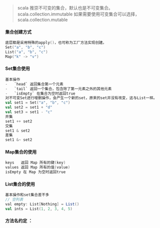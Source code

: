 > scala 推崇不可变的集合，默认也是不可变集合。scala.collection.immutable
> 如果需要使用可变集合可以选择，scala.collection.mutable

#### 集合创建方式
```scala 
底层都是采用特殊的apply()，也可称为工厂方法实现创建。
Set("a", "b", "c")
List("a", "b", "c")
Map("k" -> "v")
```

#### Set集合使用
```scala
基本操作
-   `head` 返回集合第一个元素
-   `tail` 返回一个集合，包含除了第一元素之外的其他元素
-   `isEmpty` 在集合为空时返回true
对不可变Set进行增删操作，会产生一个新的set，原来的set并没有改变，这与List一样。
val set1 = Set("a", "b", "c")
val set2 = set1 + "d"
val set3 = set1 - "c"
并集
set1 ++ set2
交集
set1 & set2
差集
set1 &~ set2
```

#### Map集合的使用
```scala
keys   返回 Map 所有的键(key)
values 返回 Map 所有的值(value)
isEmpty 在 Map 为空时返回true
```

#### List集合的使用
```scala
基本操作和set集合差不多
// 空列表  
val empty: List[Nothing] = List()
val ints = List(1, 2, 3, 4, 5)
```

#### 方法名约定 ：
